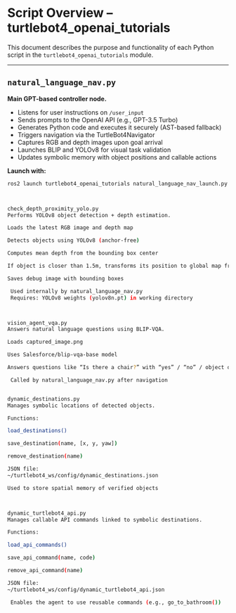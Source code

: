 #  Script Overview – turtlebot4_openai_tutorials

This document describes the purpose and functionality of each Python script in the `turtlebot4_openai_tutorials` module.

---

##  `natural_language_nav.py`

**Main GPT-based controller node.**

- Listens for user instructions on `/user_input`
- Sends prompts to the OpenAI API (e.g., GPT-3.5 Turbo)
- Generates Python code and executes it securely (AST-based fallback)
- Triggers navigation via the TurtleBot4Navigator
- Captures RGB and depth images upon goal arrival
- Launches BLIP and YOLOv8 for visual task validation
- Updates symbolic memory with object positions and callable actions

 **Launch with:**  
```bash
ros2 launch turtlebot4_openai_tutorials natural_language_nav_launch.py openai_api_key:=your_api_key



check_depth_proximity_yolo.py
Performs YOLOv8 object detection + depth estimation.

Loads the latest RGB image and depth map

Detects objects using YOLOv8 (anchor-free)

Computes mean depth from the bounding box center

If object is closer than 1.5m, transforms its position to global map frame

Saves debug image with bounding boxes

 Used internally by natural_language_nav.py
 Requires: YOLOv8 weights (yolov8n.pt) in working directory



vision_agent_vqa.py
Answers natural language questions using BLIP-VQA.

Loads captured_image.png

Uses Salesforce/blip-vqa-base model

Answers questions like “Is there a chair?” with “yes” / “no” / object description

 Called by natural_language_nav.py after navigation


dynamic_destinations.py
Manages symbolic locations of detected objects.

Functions:

load_destinations()

save_destination(name, [x, y, yaw])

remove_destination(name)

JSON file:
~/turtlebot4_ws/config/dynamic_destinations.json

Used to store spatial memory of verified objects



dynamic_turtlebot4_api.py
Manages callable API commands linked to symbolic destinations.

Functions:

load_api_commands()

save_api_command(name, code)

remove_api_command(name)

JSON file:
~/turtlebot4_ws/config/dynamic_turtlebot4_api.json

 Enables the agent to use reusable commands (e.g., go_to_bathroom())
